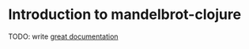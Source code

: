 # Introduction to mandelbrot-clojure

TODO: write [great documentation](http://jacobian.org/writing/great-documentation/what-to-write/)
